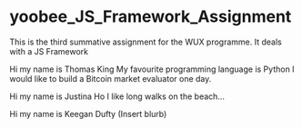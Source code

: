 # yoobee_JS_Framework_Assignment
This is the third summative assignment for the WUX programme. It deals with a JS Framework 

Hi my name is Thomas King
My favourite programming language is Python
I would like to build a Bitcoin market evaluator one day.

Hi my name is Justina Ho
I like long walks on the beach...

Hi my name is Keegan Dufty
(Insert blurb)

